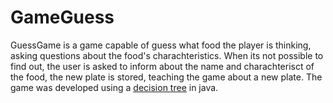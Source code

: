 # GameGuess

GuessGame is a game capable of guess what food the player is thinking, asking questions about the food's charachteristics. 
When its not possible to find out, the user is asked to inform about the name and charachterisct of the food, the new plate is stored, teaching the game about a new plate.
The game was developed using a [decision tree](https://en.wikipedia.org/wiki/Decision_tree) in java.
